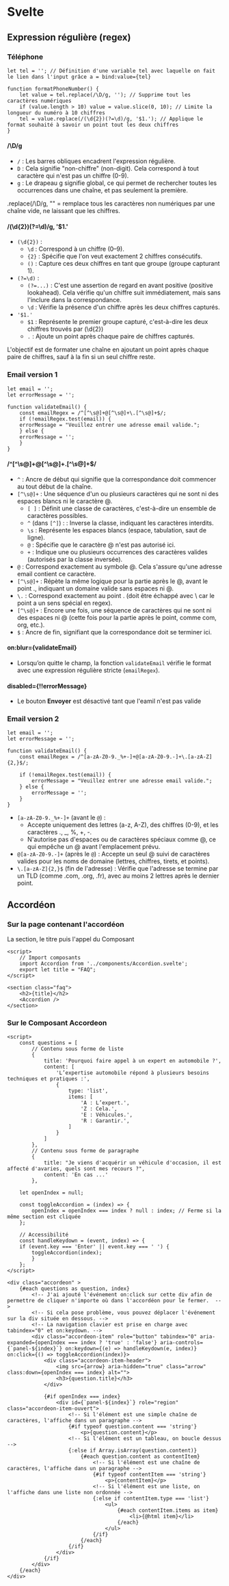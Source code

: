 # Svelte

## Expression régulière (regex)

### Téléphone
```Svelte
let tel = ''; // Définition d'une variable tel avec laquelle on fait le lien dans l'input grâce a = bind:value={tel}

function formatPhoneNumber() {
    let value = tel.replace(/\D/g, ''); // Supprime tout les caractères numériques
    if (value.length > 10) value = value.slice(0, 10); // Limite la longueur du numéro à 10 chiffres
    tel = value.replace(/(\d{2})(?=\d)/g, '$1.'); // Applique le format souhaité à savoir un point tout les deux chiffres
}
```

#### /\D/g
- ```/``` : Les barres obliques encadrent l'expression régulière.
- ```D``` : Cela signifie "non-chiffre" (non-digit). Cela correspond à tout caractère qui n'est pas un chiffre (0-9).
- ```g``` : Le drapeau g signifie global, ce qui permet de rechercher toutes les occurrences dans une chaîne, et pas seulement la première.

.replace(/\D/g, "" = remplace tous les caractères non numériques par une chaîne vide, ne laissant que les chiffres.

#### /(\d{2})(?=\d)/g, '$1.'
- ```(\d{2})``` :
  - ```\d``` : Correspond à un chiffre (0–9).
  - ```{2}``` : Spécifie que l'on veut exactement 2 chiffres consécutifs.
  - ```()``` : Capture ces deux chiffres en tant que groupe (groupe capturant 1).
- ```(?=\d)``` :
  - ```(?=...)``` : C'est une assertion de regard en avant positive (positive lookahead). Cela vérifie qu'un chiffre suit immédiatement, mais sans l'inclure dans la correspondance.
  - ```\d``` : Vérifie la présence d'un chiffre après les deux chiffres capturés.
- ```'$1.'```
  - ```$1``` : Représente le premier groupe capturé, c'est-à-dire les deux chiffres trouvés par (\d{2})
  - ```.``` : Ajoute un point après chaque paire de chiffres capturés.
 
L'objectif est de formater une chaîne en ajoutant un point après chaque paire de chiffres, sauf à la fin si un seul chiffre reste.

### Email version 1

```Svelte
let email = '';
let errorMessage = '';

function validateEmail() {
    const emailRegex = /^[^\s@]+@[^\s@]+\.[^\s@]+$/;
    if (!emailRegex.test(email)) {
    errorMessage = "Veuillez entrer une adresse email valide.";
    } else {
    errorMessage = '';
    }
}
```
#### /^[^\s@]+@[^\s@]+\.[^\s@]+$/

- ```^``` : Ancre de début qui signifie que la correspondance doit commencer au tout début de la chaîne.
- ```[^\s@]+``` : Une séquence d'un ou plusieurs caractères qui ne sont ni des espaces blancs ni le caractère @.
  - ```[ ]``` : Définit une classe de caractères, c'est-à-dire un ensemble de caractères possibles.
  - ```^``` (dans ```[^]```) :    : Inverse la classe, indiquant les caractères interdits.
  - ```\s``` : Représente les espaces blancs (espace, tabulation, saut de ligne).
  - ```@``` : Spécifie que le caractère @ n'est pas autorisé ici.
  - ```+``` : Indique une ou plusieurs occurrences des caractères valides (autorisés par la classe inversée).
- ```@``` : Correspond exactement au symbole @. Cela s'assure qu'une adresse email contient ce caractère.
- ```[^\s@]+``` : Répète la même logique pour la partie après le @, avant le point ., indiquant un domaine valide sans espaces ni @.
- ```\.``` : Correspond exactement au point . (doit être échappé avec \ car le point a un sens spécial en regex).
-  ```[^\s@]+``` : Encore une fois, une séquence de caractères qui ne sont ni des espaces ni @ (cette fois pour la partie après le point, comme com, org, etc.).
-  ```$``` : Ancre de fin, signifiant que la correspondance doit se terminer ici.

#### on:blur={validateEmail}

- Lorsqu’on quitte le champ, la fonction ```validateEmail``` vérifie le format avec une expression régulière stricte (```emailRegex```).

#### disabled={!!errorMessage}

- Le bouton **Envoyer** est désactivé tant que l'eamil n'est pas valide

### Email version 2

```Svelte
let email = '';
let errorMessage = '';

function validateEmail() {
    const emailRegex = /^[a-zA-Z0-9._%+-]+@[a-zA-Z0-9.-]+\.[a-zA-Z]{2,}$/;
    
    if (!emailRegex.test(email)) {
        errorMessage = "Veuillez entrer une adresse email valide.";
    } else {
        errorMessage = '';
    }
}
```
- ```[a-zA-Z0-9._%+-]+```  (avant le ```@```) :
  - Accepte uniquement des lettres (a-z, A-Z), des chiffres (0-9), et les caractères ., _, %, +, -.
  - N'autorise pas d'espaces ou de caractères spéciaux comme @, ce qui empêche un @ avant l'emplacement prévu.
- ```@[a-zA-Z0-9.-]+``` (après le ```@```) : Accepte un seul @ suivi de caractères valides pour les noms de domaine (lettres, chiffres, tirets, et points).
- ```\.[a-zA-Z]{2,}$``` (fin de l'adresse) : Vérifie que l'adresse se termine par un TLD (comme .com, .org, .fr), avec au moins 2 lettres après le dernier point.

## Accordéon

### Sur la page contenant l'accordéon

La section, le titre puis l'appel du Composant
```Svelte
<script>
    // Import composants
    import Accordion from '../components/Accordion.svelte';
    export let title = "FAQ";
</script>

<section class="faq">
    <h2>{title}</h2>
    <Accordion />
</section>
```

### Sur le Composant Accordeon

```Svelte
<script>
    const questions = [
        // Contenu sous forme de liste
        {
            title: 'Pourquoi faire appel à un expert en automobile ?',
            content: [
                'L’expertise automobile répond à plusieurs besoins techniques et pratiques :',
                {
                    type: 'list',
                    items: [
                        'A : L’expert.',
                        'Z : Cela.',
                        'E : Véhicules.',
                        'R : Garantir.',
                    ]
                }
            ]
        },
        // Contenu sous forme de paragraphe
        {
            title: "Je viens d'acquérir un véhicule d'occasion, il est affecté d'avaries, quels sont mes recours ?",
            content: 'En cas ...'
        },

    let openIndex = null;
    
    const toggleAccordion = (index) => {
        openIndex = openIndex === index ? null : index; // Ferme si la même section est cliquée  
    };

    // Accessibilité
    const handleKeydown = (event, index) => {
    if (event.key === 'Enter' || event.key === ' ') {
        toggleAccordion(index);
        }
    };
</script>

<div class="accordeon" >
    {#each questions as question, index}
        <!-- J'ai ajouté l'événement on:click sur cette div afin de permettre de cliquer n'importe où dans l'accordéon pour le fermer.  -->
        <!-- Si cela pose problème, vous pouvez déplacer l'événement sur la div située en dessous. -->
        <!-- La navigation clavier est prise en charge avec tabindex="0" et on:keydown. -->
        <div class="accordeon-item" role="button" tabindex="0" aria-expanded={openIndex === index ? 'true' : 'false'} aria-controls={`panel-${index}`} on:keydown={(e) => handleKeydown(e, index)} on:click={() => toggleAccordion(index)}>
            <div class="accordeon-item-header">
                <img src={arrow} aria-hidden="true" class="arrow" class:down={openIndex === index} alt="">
                <h3>{question.title}</h3>
            </div>

            {#if openIndex === index}
                <div id={`panel-${index}`} role="region" class="accordeon-item-ouvert">
                    <!-- Si l'élément est une simple chaîne de caractères, l'affiche dans un paragraphe -->
                    {#if typeof question.content === 'string'}
                        <p>{question.content}</p>
                    <!-- Si l'élément est un tableau, on boucle dessus -->
                    {:else if Array.isArray(question.content)}
                        {#each question.content as contentItem}
                            <!-- Si l'élément est une chaîne de caractères, l'affiche dans un paragraphe -->
                            {#if typeof contentItem === 'string'}
                                <p>{contentItem}</p>
                            <!-- Si l'élément est une liste, on l'affiche dans une liste non ordonnée -->
                            {:else if contentItem.type === 'list'}
                                <ul>
                                    {#each contentItem.items as item}
                                        <li>{@html item}</li>
                                    {/each}
                                </ul>
                            {/if}
                        {/each}
                    {/if}
                </div>
            {/if}
        </div>
    {/each}
</div>
```
